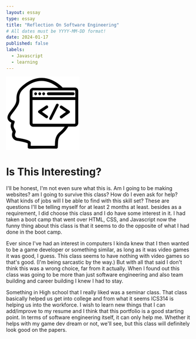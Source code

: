 ```yaml
---
layout: essay
type: essay
title: "Reflection On Software Engineering"
# All dates must be YYYY-MM-DD format!
date: 2024-01-17
published: false
labels:
  - Javascript
  - learning
---
```


<img width="200px" class="rounded float-start pe-4" src="../img/software-engineering.png">

<h1>Is This Interesting?</h1>

  <p>I'll be honest, I'm not even sure what this is. Am I going to be making websites? am I going to survive this class? How do I even ask for help? What kinds of jobs will I be able to find with this skill set? These are questions I'll be telling myself for at least 2 months at least. besides as a requirement, I did choose this class and I do have some interest in it. I had taken a boot camp that went over HTML, CSS, and Javascript now the funny thing about this class is that it seems to do the opposite of what I had done in the boot camp.</p>

  <p>Ever since I've had an interest in computers I kinda knew that I then wanted to be a game developer or something similar, as long as it was video games it was good, I guess. This class seems to have nothing with video games so that's good. (I'm being sarcastic by the way.) But with all that said I don't think this was a wrong choice, far from it actually. When I found out this class was going to be more than just software engineering and also team building and career building I knew I had to stay.</p>

 <p>Something in High school that I really liked was a seminar class. That class basically helped us get into college and from what it seems ICS314 is helping us into the workforce. I wish to learn new things that I can add/improve to my resume and I think that this portfolio is a good starting point. In terms of software engineering itself, it can only help me. Whether it helps with my game dev dream or not, we'll see, but this class will definitely look good on the papers.</p>
